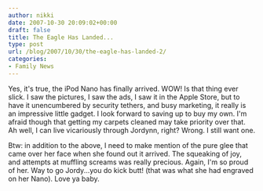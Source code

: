 ```yaml
---
author: nikki
date: 2007-10-30 20:09:02+00:00
draft: false
title: The Eagle Has Landed...
type: post
url: /blog/2007/10/30/the-eagle-has-landed-2/
categories:
- Family News
---
```


Yes, it's true, the iPod Nano has finally arrived.  WOW!  Is that thing ever slick.  I saw the pictures, I saw the ads, I saw it in the Apple Store, but to have it unencumbered by security tethers, and busy marketing, it really is an impressive little gadget.  I look forward to saving up to buy my own.  I'm afraid though that getting my carpets cleaned may take priority over that.  Ah well, I can live vicariously through Jordynn, right?  Wrong.  I still want one.

Btw: in addition to the above, I need to make mention of the pure glee that came over her face when she found out it arrived.  The squeaking of joy, and attempts at muffling screams was really precious.  Again, I'm so proud of her.  Way to go Jordy...you do kick butt!  (that was what she had engraved on her Nano).  Love ya baby.
